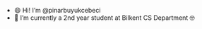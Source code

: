 - 😄 Hi! I’m @pinarbuyukcebeci
- 🌱 I’m currently a 2nd year student at Bilkent CS Department 🤓

<!---
pinarbuyukcebeci/pinarbuyukcebeci is a ✨ special ✨ repository because its `README.md` (this file) appears on your GitHub profile.
You can click the Preview link to take a look at your changes.
--->
